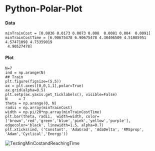 # Python-Polar-Plot

#### Data
    minTrainCost = [0.0036 0.0173 0.0073 0.008  0.0081 0.004  0.0091]
    minTrainCostTime = [6.90675478 6.90675478 4.30406509 4.51085951 4.57471098 4.75359019
     4.90527478]

#### Plot
    N=7
    ind = np.arange(N)
    ## Train
    plt.figure(figsize=(5,5))
    ax = plt.axes([0,0,1,1],polar=True)
    ax.grid(alpha=0.5)  
    plt.setp(ax.yaxis.get_ticklabels(), visible=False) 
    N     = 7
    theta = np.arange(0, N)
    radii = np.array(minTrainCost)
    width = np.pi/20*np.array(minTrainCostTime)
    plt.bar(theta, radii,  width=width, color=['brown','red','green','blue','pink','yellow','purple'], edgecolor='black', linewidth=1.5, alpha=0.7)
    plt.xticks(ind, ('Constant', 'AdaGrad', 'AdaDelta', 'RMSprop', 'Adam','Cyclical','Energy'))
![TestingMinCostandReachingTime](https://user-images.githubusercontent.com/46899273/54505785-6b947180-4907-11e9-866f-3ad86ef5d0d0.png)
